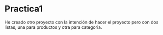 # Practica1
He creado otro proyecto con la intención de hacer el proyecto pero con dos listas, una para productos y otra para categoria.
